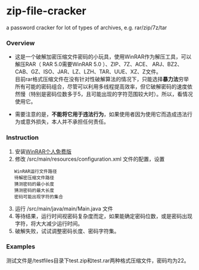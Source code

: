 # zip-file-cracker
a password cracker for lot of types of archives, e.g. rar/zip/7z/tar

### Overview
* 这是一个破解加密压缩文件密码的小玩具，使用WinRAR作为解压工具，可以解压RAR（ RAR 5.0需要WinRAR 5.0 ）、ZIP、7Z、ACE、 ARJ、BZ2、CAB、GZ、ISO、JAR、LZ、LZH、TAR、UUE、XZ、Z文件。<br>
  目前rar格式压缩文件在没有针对性破解算法的情况下，只能选择**暴力法**穷举所有可能的密码组合，尽管可以利用多线程提高效率，但它破解密码的速度依然慢（特别是密码位数多于5，且可能出现的字符范围较大时）。所以，看情况使用它。<br>
  
* 需要注意的是，**不能将它用于违法行为**，如果使用者因为使用它而造成违法行为或意外损失，本人并不承担任何责任。

### Instruction
1. 安装[WinRAR个人免费版](http://www.winrar.com.cn/)
2. 修改 /src/main/resources/configuration.xml 文件的配置，设置
```
   WinRAR运行文件路径
   待解密压缩文件路径
   猜测密码的最小长度
   猜测密码的最大长度
   密码可能出现字符的集合
```  
3. 运行 /src/main/java/main/Main.java 文件 
4. 等待结果，运行时间视密码复杂度而定，如果能确定密码位数，或是密码出现字符，将大大减少运行时间。
5. 破解失败，试试调整密码长度、密码字符集。

### Examples
测试文件是/testfiles目录下test.zip和test.rar两种格式压缩文件，密码均为22。

